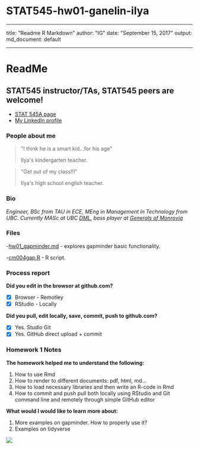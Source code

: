# STAT545-hw01-ganelin-ilya
---
title: "Readme R Markdown"
author: "IG"
date: "September 15, 2017"
output:
  md_document: default
  
---


# ReadMe 

## STAT545 instructor/TAs, STAT545 peers are welcome!


- [STAT 545A page](http://stat545.com/)
- [My LinkedIn profile](https://www.linkedin.com/in/ganelin/)

### People about me

> "I think he is a smart kid...for his age"
>
> Ilya's kindergarten teacher.

> "Get out of my class!!!"
>
> Ilya's high school english teacher.

### Bio
*Engineer, BSc from TAU in ECE, MEng in Management in Technology from UBC. Currently MASc at UBC [DML](http://dml.ece.ubc.ca/), bass player at [Generals of Monrovia](https://generalsofmonrovia.bandcamp.com/)*



### Files

-[hw01_gapminder.md]( STAT545-hw01-ganelin-ilya/hw01_gapminder.md ) - explores gapminder basic functionality.

-[cm004gap.R](STAT545-hw01-ganelin-ilya/cm004gap.R) - R script.



### Process report

**Did you edit in the browser at github.com?**

- [x] Browser - Remotley
- [x] RStudio - Locally

**Did you pull, edit locally, save, commit, push to github.com?**

- [x] Yes. Studio Git
- [x] Yes. GitHub direct upload + commit

### Homework 1 Notes

**The homework helped me to understand the following:**

1. How to use Rmd
2. How to render to different documents: pdf, html, md...
3. How to load necessary libraries and then write an R-code in Rmd
4. How to commit and push pull both locally using RStudio and Git command line and remotely through simple GitHub editor

**What would I would like to learn more about:**

1. More examples on gapminder. How to properly use it?
2. Examples on tidyverse

[^1]: Note: Last two points are easily searchable, so not a big deal.*

![](http://www.erauscher.com/uploads/5/9/1/3/59136803/764014668.jpg)
